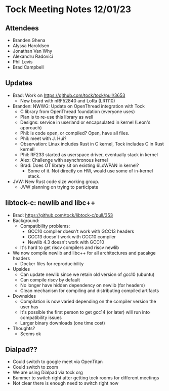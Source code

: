 # Tock Meeting Notes 12/01/23

## Attendees
- Branden Ghena
- Alyssa Haroldsen
- Jonathan Van Why
- Alexandru Radovici
- Phil Levis
- Brad Campbell


## Updates

- Brad: Work on https://github.com/tock/tock/pull/3653
  - New board with nRF52840 and LoRa (LR1110)
- Branden: NWWG: Update on OpenThread integration with Tock
  - C library from OpenThread foundation (everyone uses)
  - Plan is to re-use this library as well
  - Designs: service in userland or encapsulated in kernel (Leon's approach)
  - Phil: is code open, or compiled? Open, have all files.
  - Phil: meet with J. Hui? 
  - Observation: Linux includes Rust in C kernel, Tock includes C in Rust kernel!
  - Phil: RF233 started as userspace driver, eventually stack in kernel
  - Alex: Challenge with asynchronous kernel
  - Brad: Does OT library sit on existing 6LoWPAN in kernel?
    - Some of it. Not directly on HW, would use some of in-kernel stack.
- JVW: New Rust code size working group.
  - JVW planning on trying to participate


## libtock-c: newlib and libc++

- Brad: https://github.com/tock/libtock-c/pull/353
- Background:
  - Compatibility problems:
    - GCC10 compiler doesn't work with GCC13 headers
    - GCC13 doesn't work with GCC10 compiler
    - Newlib 4.3 doesn't work with GCC10
  - It's hard to get riscv compilers and riscv newlib
- We now compile newlib and libc++ for all architectures and pacakge headers
  - Docker files for reproducibility
- Upsides
  - Can update newlib since we retain old version of gcc10 (ubuntu)
  - Can compile riscv by default
  - No longer have hidden dependency on newlib (for headers)
  - Clean mechanism for compiling and distributing compiled artifacts
- Downsides
  - Compilation is now varied depending on the compiler version the user has
  - It's possible the first person to get gcc14 (or later) will run into compatibility issues
  - Larger binary downloads (one time cost)
- Thoughts?
  - Seems ok


## Dialpad??

- Could switch to google meet via OpenTitan
- Could switch to zoom
- We are using Dialpad via tock org
- Bummer to switch right after getting tock rooms for different meetings
- Not clear there is enough need to switch right now

